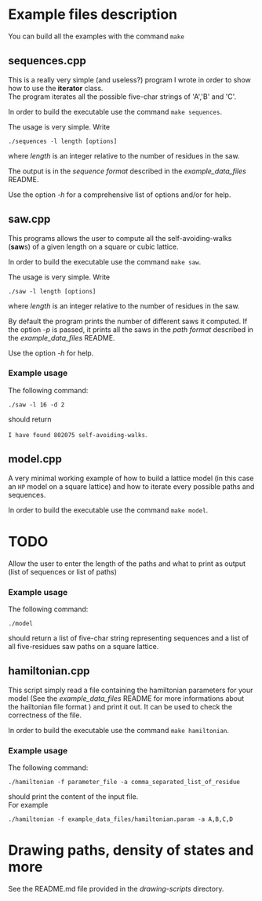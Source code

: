 # Example files description #

You can build all the examples with the command `make`

## sequences.cpp ##

This is a really very simple (and useless?) program I wrote in order to show 
how to use the **iterator** class.  
The program iterates all the possible five-char strings of 'A','B' and 'C'.

In order to build the executable use the command `make sequences`.  

The usage is very simple. Write  

`./sequences -l length [options]`

where *length* is an integer relative to the number of residues in the saw.  

The output is in the *sequence format* described in the *example_data_files* 
README.

Use the option *-h* for a comprehensive list of options and/or for help.

## saw.cpp ##

This programs allows the user to compute all the self-avoiding-walks (**saw**s) 
of a given length on a square or cubic lattice.  

In order to build the executable use the command `make saw`.  

The usage is very simple. Write  

`./saw -l length [options]`

where *length* is an integer relative to the number of residues in the saw.  

By default the program prints the number of different saws it computed. If the
option *-p* is passed, it prints all the saws in the *path format* described
in the *example_data_files* README.  

Use the option *-h* for help.

### Example usage ###

The following command:  

`./saw -l 16 -d 2`

should return  

`I have found 802075 self-avoiding-walks`.

## model.cpp ##

A very minimal working example of how to build a lattice model (in this case an
`HP` model on a square lattice) and how to iterate every possible paths and 
sequences.

In order to build the executable use the command `make model`.  

# TODO #
Allow the user to enter the length of the paths and what to print as output 
(list of sequences or list of paths)

### Example usage ###

The following command:  

`./model`

should return a list of five-char string representing sequences and a list of all
five-residues saw paths on a square lattice.

## hamiltonian.cpp ##

This script simply read a file containing the hamiltonian parameters for your 
model (See the *example_data_files* README for more informations about the 
hailtonian file format ) and print it out. It can be used to check the 
correctness of the file.

In order to build the executable use the command `make hamiltonian`. 

 ### Example usage ###

The following command:  

`./hamiltonian -f parameter_file -a comma_separated_list_of_residue`

should print the content of the input file.  
For example  

`./hamiltonian -f example_data_files/hamiltonian.param -a A,B,C,D`

# Drawing paths, density of states and more #

See the README.md file provided in the *drawing-scripts* directory.
